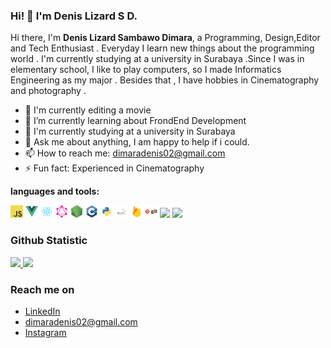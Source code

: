 ### Hi! 👋 I'm Denis Lizard S D.

Hi there, I'm **Denis Lizard Sambawo Dimara**, a Programming, Design,Editor and Tech Enthusiast . Everyday I learn new things about the programming world . I'm currently studying at a university in Surabaya .Since I was in elementary school, I like to play computers, so I made Informatics Engineering as my major . Besides that , I have hobbies in Cinematography and photography .

- 🔭 I'm currently editing a movie
- 🌱 I’m currently learning about FrondEnd Development
- 💼 I'm currently studying at a university in Surabaya
- 💬 Ask me about anything, I am happy to help if i could.
- 📫 How to reach me: dimaradenis02@gmail.com
- ⚡ Fun fact: Experienced in Cinematography

**languages and tools:**  

<code><img height="20" src="https://raw.githubusercontent.com/github/explore/80688e429a7d4ef2fca1e82350fe8e3517d3494d/topics/javascript/javascript.png"></code>
<code><img height="20" src="https://raw.githubusercontent.com/github/explore/80688e429a7d4ef2fca1e82350fe8e3517d3494d/topics/vue/vue.png"></code>
<code><img height="20" src="https://raw.githubusercontent.com/github/explore/80688e429a7d4ef2fca1e82350fe8e3517d3494d/topics/react/react.png"></code>
<code><img height="20" src="https://raw.githubusercontent.com/github/explore/5c058a388828bb5fde0bcafd4bc867b5bb3f26f3/topics/graphql/graphql.png"></code>
<code><img height="20" src="https://raw.githubusercontent.com/github/explore/80688e429a7d4ef2fca1e82350fe8e3517d3494d/topics/nodejs/nodejs.png"></code>
<code><img height="20" src="https://raw.githubusercontent.com/github/explore/80688e429a7d4ef2fca1e82350fe8e3517d3494d/topics/cpp/cpp.png"></code>
<code><img height="20" src="https://raw.githubusercontent.com/github/explore/80688e429a7d4ef2fca1e82350fe8e3517d3494d/topics/python/python.png"></code>
<code><img height="20" src="https://raw.githubusercontent.com/github/explore/80688e429a7d4ef2fca1e82350fe8e3517d3494d/topics/mysql/mysql.png"></code>
<code><img height="20" src="https://raw.githubusercontent.com/github/explore/80688e429a7d4ef2fca1e82350fe8e3517d3494d/topics/firebase/firebase.png"></code>
<code><img height="20" src="https://raw.githubusercontent.com/github/explore/80688e429a7d4ef2fca1e82350fe8e3517d3494d/topics/git/git.png"></code>
<code><img height="20" src="https://upload.wikimedia.org/wikipedia/commons/thumb/6/61/HTML5_logo_and_wordmark.svg/512px-HTML5_logo_and_wordmark.svg.png"></code>
<code><img height="20" src="https://upload.wikimedia.org/wikipedia/commons/thumb/d/d5/CSS3_logo_and_wordmark.svg/1200px-CSS3_logo_and_wordmark.svg.png"></code>

  
### Github Statistic
<p align="left">
<a href="https://github.com/dimaradenis">
  <img height="180em" src="https://github-readme-stats-eight-theta.vercel.app/api?username=dimaradenis&show_icons=true&theme=algolia&include_all_commits=true&count_private=true"/>
  <img height="180em" src="https://github-readme-stats-eight-theta.vercel.app/api/top-langs/?username=dimaradenis&layout=compact&langs_count=8&theme=algolia"/>
</a>
</p>

### Reach me on
- <a href="https://www.linkedin.com/in/dimara-denis-7b80221a3">LinkedIn</a>
- dimaradenis02@gmail.com
- <a href="https://www.instagram.com/dimara.denis/">Instagram</a>
